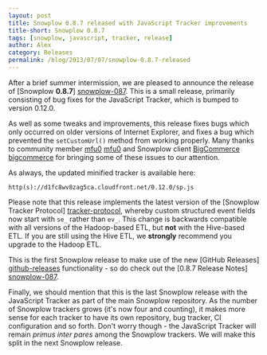 ```yaml
---
layout: post
title: Snowplow 0.8.7 released with JavaScript Tracker improvements
title-short: Snowplow 0.8.7
tags: [snowplow, javascript, tracker, release]
author: Alex
category: Releases
permalink: /blog/2013/07/07/snowplow-0.8.7-released
---
```


After a brief summer intermission, we are pleased to announce the release of [Snowplow **0.8.7**] [snowplow-087]. This is a small release, primarily consisting of bug fixes for the JavaScript Tracker, which is bumped to version 0.12.0.

As well as some tweaks and improvements, this release fixes bugs which only occurred on older versions of Internet Explorer, and fixes a bug which prevented the `setCustomUrl()` method from working properly. Many thanks to community member [mfu0] [mfu0] and Snowplow client [BigCommerce] [bigcommerce] for bringing some of these issues to our attention.

As always, the updated minified tracker is available here:

    http(s)://d1fc8wv8zag5ca.cloudfront.net/0.12.0/sp.js

Please note that this release implements the latest version of the [Snowplow Tracker Protocol] [tracker-protocol], whereby custom structured event fields now start with `se_` rather than `ev_`. This change is backwards compatible with all versions of the Hadoop-based ETL, but **not** with the Hive-based ETL. If you are still using the Hive ETL, we **strongly** recommend you upgrade to the Hadoop ETL.

This is the first Snowplow release to make use of the new [GitHub Releases] [github-releases] functionality - so do check out the [0.8.7 Release Notes] [snowplow-087].

Finally, we should mention that this is the last Snowplow release with the JavaScript Tracker as part of the main Snowplow repository. As the number of Snowplow trackers grows (it's now four and counting), it makes more sense for each tracker to have its own repository, bug tracker, CI configuration and so forth. Don't worry though - the JavaScript Tracker will remain _primus inter pares_ among the Snowplow trackers. We will make this split in the next Snowplow release.

[snowplow-087]: https://github.com/snowplow/snowplow/releases/0.8.7
[bigcommerce]: http://www.bigcommerce.com/
[mfu0]: https://github.com/mfu0
[tracker-protocol]: https://github.com/snowplow/snowplow/wiki/snowplow-tracker-protocol
[github-releases]: https://github.com/blog/1547-release-your-software
